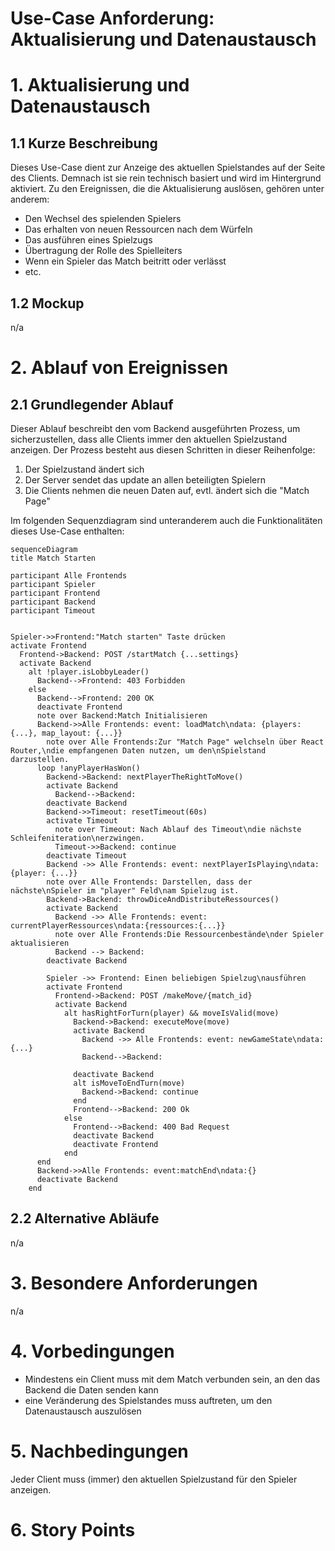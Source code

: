 # Use-Case Anforderung: Aktualisierung und Datenaustausch

# 1. Aktualisierung und Datenaustausch

## 1.1 Kurze Beschreibung
Dieses Use-Case dient zur Anzeige des aktuellen Spielstandes auf der Seite des Clients. Demnach ist sie rein technisch basiert und wird im Hintergrund aktiviert. 
Zu den Ereignissen, die die Aktualisierung auslösen, gehören unter anderem:
- Den Wechsel des spielenden Spielers
- Das erhalten von neuen Ressourcen nach dem Würfeln
- Das ausführen eines Spielzugs
- Übertragung der Rolle des Spielleiters
- Wenn ein Spieler das Match beitritt oder verlässt
- etc.

## 1.2 Mockup 
n/a

# 2. Ablauf von Ereignissen

## 2.1 Grundlegender Ablauf
Dieser Ablauf beschreibt den vom Backend ausgeführten Prozess, um sicherzustellen, dass alle Clients immer den aktuellen Spielzustand anzeigen. Der Prozess besteht aus diesen Schritten in dieser Reihenfolge:
1. Der Spielzustand ändert sich
2. Der Server sendet das update an allen beteiligten Spielern
3. Die Clients nehmen die neuen Daten auf, evtl. ändert sich die "Match Page"

Im folgenden Sequenzdiagram sind unteranderem auch die Funktionalitäten dieses Use-Case enthalten:
```mermaid
sequenceDiagram
title Match Starten

participant Alle Frontends
participant Spieler
participant Frontend
participant Backend
participant Timeout


Spieler->>Frontend:"Match starten" Taste drücken
activate Frontend
  Frontend->Backend: POST /startMatch {...settings}
  activate Backend
    alt !player.isLobbyLeader()
      Backend-->Frontend: 403 Forbidden
    else
      Backend-->Frontend: 200 OK
      deactivate Frontend
      note over Backend:Match Initialisieren
      Backend->>Alle Frontends: event: loadMatch\ndata: {players: {...}, map_layout: {...}}
        note over Alle Frontends:Zur "Match Page" welchseln über React Router,\ndie empfangenen Daten nutzen, um den\nSpielstand darzustellen.
      loop !anyPlayerHasWon()
        Backend->Backend: nextPlayerTheRightToMove()
        activate Backend
          Backend-->Backend:
        deactivate Backend
        Backend->>Timeout: resetTimeout(60s)
        activate Timeout
          note over Timeout: Nach Ablauf des Timeout\ndie nächste Schleifeniteration\nerzwingen.
          Timeout->>Backend: continue
        deactivate Timeout
        Backend ->> Alle Frontends: event: nextPlayerIsPlaying\ndata: {player: {...}}
        note over Alle Frontends: Darstellen, dass der nächste\nSpieler im "player" Feld\nam Spielzug ist.
        Backend->Backend: throwDiceAndDistributeRessources()
        activate Backend
          Backend ->> Alle Frontends: event: currentPlayerRessources\ndata:{ressources:{...}}
          note over Alle Frontends:Die Ressourcenbestände\nder Spieler aktualisieren
          Backend --> Backend:
        deactivate Backend
        
        Spieler ->> Frontend: Einen beliebigen Spielzug\nausführen
        activate Frontend
          Frontend->Backend: POST /makeMove/{match_id}
          activate Backend
            alt hasRightForTurn(player) && moveIsValid(move)
              Backend->Backend: executeMove(move)
              activate Backend
                Backend ->> Alle Frontends: event: newGameState\ndata: {...}
                Backend-->Backend:
                
              deactivate Backend
              alt isMoveToEndTurn(move)
                Backend->Backend: continue
              end
              Frontend-->Backend: 200 Ok
            else
              Frontend-->Backend: 400 Bad Request
              deactivate Backend
              deactivate Frontend
            end
      end
      Backend->>Alle Frontends: event:matchEnd\ndata:{}
      deactivate Backend
    end
```

## 2.2 Alternative Abläufe
n/a

# 3. Besondere Anforderungen
n/a

# 4. Vorbedingungen
- Mindestens ein Client muss mit dem Match verbunden sein, an den das Backend die Daten senden kann
- eine Veränderung des Spielstandes muss auftreten, um den Datenaustausch auszulösen

# 5. Nachbedingungen
Jeder Client muss (immer) den aktuellen Spielzustand für den Spieler anzeigen.

# 6. Story Points
